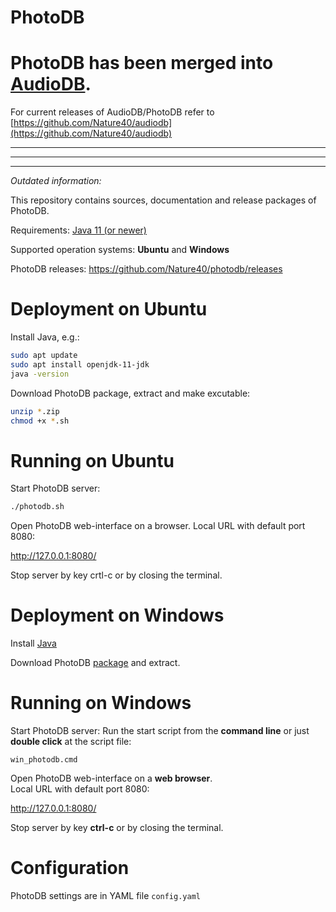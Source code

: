 # PhotoDB

# **PhotoDB has been merged into [AudioDB](https://github.com/Nature40/audiodb).**

For current releases of AudioDB/PhotoDB refer to [https://github.com/Nature40/audiodb](https://github.com/Nature40/audiodb)

---
---
---

*Outdated information:*

This repository contains sources, documentation and release packages of PhotoDB.  

Requirements: [Java 11 (or newer)](https://adoptium.net)

Supported operation systems: **Ubuntu** and **Windows**

PhotoDB releases: https://github.com/Nature40/photodb/releases

# Deployment on Ubuntu

Install Java, e.g.:

```bash
sudo apt update
sudo apt install openjdk-11-jdk
java -version
```

Download PhotoDB package, extract and make excutable:
```bash
unzip *.zip
chmod +x *.sh
```

# Running on Ubuntu

Start PhotoDB server:

```bash
./photodb.sh
```

Open PhotoDB web-interface on a browser.
Local URL with default port 8080:

http://127.0.0.1:8080/

Stop server by key crtl-c or by closing the terminal.


# Deployment on Windows

Install [Java](https://adoptium.net)

Download PhotoDB [package](https://github.com/Nature40/photodb/releases) and extract.

# Running on Windows

Start PhotoDB server: Run the start script from the **command line** or just **double click** at the script file:

```
win_photodb.cmd
```

Open PhotoDB web-interface on a **web browser**.  
Local URL with default port 8080:

http://127.0.0.1:8080/

Stop server by key **ctrl-c** or by closing the terminal.

# Configuration

PhotoDB settings are in YAML file `config.yaml`